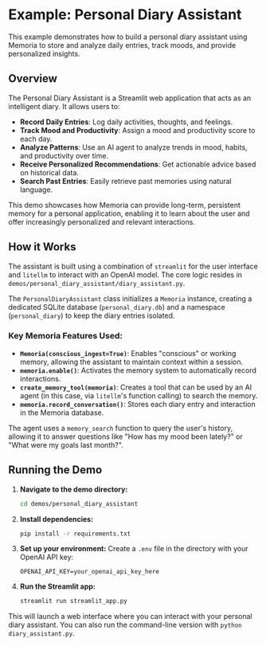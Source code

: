 # Example: Personal Diary Assistant

This example demonstrates how to build a personal diary assistant using Memoria to store and analyze daily entries, track moods, and provide personalized insights.

## Overview

The Personal Diary Assistant is a Streamlit web application that acts as an intelligent diary. It allows users to:

-   **Record Daily Entries**: Log daily activities, thoughts, and feelings.
-   **Track Mood and Productivity**: Assign a mood and productivity score to each day.
-   **Analyze Patterns**: Use an AI agent to analyze trends in mood, habits, and productivity over time.
-   **Receive Personalized Recommendations**: Get actionable advice based on historical data.
-   **Search Past Entries**: Easily retrieve past memories using natural language.

This demo showcases how Memoria can provide long-term, persistent memory for a personal application, enabling it to learn about the user and offer increasingly personalized and relevant interactions.

## How it Works

The assistant is built using a combination of `streamlit` for the user interface and `litellm` to interact with an OpenAI model. The core logic resides in `demos/personal_diary_assistant/diary_assistant.py`.

The `PersonalDiaryAssistant` class initializes a `Memoria` instance, creating a dedicated SQLite database (`personal_diary.db`) and a namespace (`personal_diary`) to keep the diary entries isolated.

### Key Memoria Features Used:

-   **`Memoria(conscious_ingest=True)`**: Enables "conscious" or working memory, allowing the assistant to maintain context within a session.
-   **`memoria.enable()`**: Activates the memory system to automatically record interactions.
-   **`create_memory_tool(memoria)`**: Creates a tool that can be used by an AI agent (in this case, via `litellm`'s function calling) to search the memory.
-   **`memoria.record_conversation()`**: Stores each diary entry and interaction in the Memoria database.

The agent uses a `memory_search` function to query the user's history, allowing it to answer questions like "How has my mood been lately?" or "What were my goals last month?".

## Running the Demo

1.  **Navigate to the demo directory:**
    ```bash
    cd demos/personal_diary_assistant
    ```

2.  **Install dependencies:**
    ```bash
    pip install -r requirements.txt
    ```

3.  **Set up your environment:**
    Create a `.env` file in the directory with your OpenAI API key:
    ```env
    OPENAI_API_KEY=your_openai_api_key_here
    ```

4.  **Run the Streamlit app:**
    ```bash
    streamlit run streamlit_app.py
    ```

This will launch a web interface where you can interact with your personal diary assistant. You can also run the command-line version with `python diary_assistant.py`.